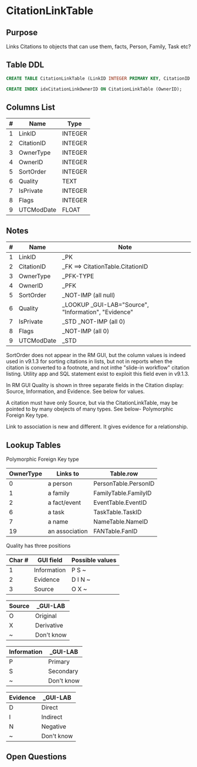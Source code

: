 # CitationLinkTable

## Purpose

Links Citations to objects that can use them, facts, Person, Family, Task etc?

## Table DDL

``` SQL
CREATE TABLE CitationLinkTable (LinkID INTEGER PRIMARY KEY, CitationID INTEGER, OwnerType INTEGER, OwnerID INTEGER, SortOrder INTEGER, Quality TEXT, IsPrivate INTEGER, Flags INTEGER, UTCModDate FLOAT );

CREATE INDEX idxCitationLinkOwnerID ON CitationLinkTable (OwnerID);
```

## Columns List

| #   | Name       | Type    |
| --- | ---------- | ------- |
| 1   | LinkID     | INTEGER |
| 2   | CitationID | INTEGER |
| 3   | OwnerType  | INTEGER |
| 4   | OwnerID    | INTEGER |
| 5   | SortOrder  | INTEGER |
| 6   | Quality    | TEXT    |
| 7   | IsPrivate  | INTEGER |
| 8   | Flags      | INTEGER |
| 9   | UTCModDate | FLOAT   |

## Notes

| #   | Name       | Note                                                     |
| --- | ---------- | -------------------------------------------------------- |
| 1   | LinkID     | _PK                                                      |
| 2   | CitationID | _FK ==> CitationTable.CitationID                         |
| 3   | OwnerType  | _PFK-TYPE                                                |
| 4   | OwnerID    | _PFK                                                     |
| 5   | SortOrder  | _NOT-IMP (all null)                                      |
| 6   | Quality    | _LOOKUP _GUI-LAB="Source", "Information", "Evidence"     |
| 7   | IsPrivate  | _STD _NOT-IMP (all 0)                                    |
| 8   | Flags      | _NOT-IMP (all 0)                                         |
| 9   | UTCModDate | _STD                                                     |

SortOrder does not appear in the RM GUI, but the column values is indeed used in v9.1.3 for sorting citations in lists,
but not in reports when the citation is converted to a footnote, and not inthe "slide-in workflow" citation listing.
Utility app and SQL statement exist to exploit this field even in v9.1.3.

In RM GUI
Quality is shown in three separate fields in the Citation display:
Source, Information, and Evidence. See below for values.


A citation must have only Source, but via the CitationLinkTable, may be pointed to by many obejects of many types. See below- Polymorphic Foreign Key type.

Link to association is new and different. It gives evidence for a relationship.


## Lookup Tables

Polymorphic Foreign Key type

| OwnerType | Links to       | Table.row            |
| --------- | -------------- | -------------------- |
| 0         | a person       | PersonTable.PersonID |
| 1         | a family       | FamilyTable.FamilyID |
| 2         | a fact/event   | EventTable.EventID   |
| 6         | a task         | TaskTable.TaskID     |
| 7         | a name         | NameTable.NameID     |
| 19        | an association | FANTable.FanID       |


Quality has three positions 

| Char # | GUI field   | Possible values |
| ------ | ----------- | --------------- |
| 1      | Information | P S ~           |
| 2      | Evidence    | D I N ~         |
| 3      | Source      | O X ~           |

| Source | _GUI-LAB   |
| ------ | ---------- |
| O      | Original   |
| X      | Derivative |
| ~      | Don't know |

| Information | _GUI-LAB   |
| ----------- | ---------- |
| P           | Primary    |
| S           | Secondary  |
| ~           | Don't know |

| Evidence | _GUI-LAB   |
| -------- | ---------- |
| D        | Direct     |
| I        | Indirect   |
| N        | Negative   |
| ~        | Don't know |


## Open Questions

